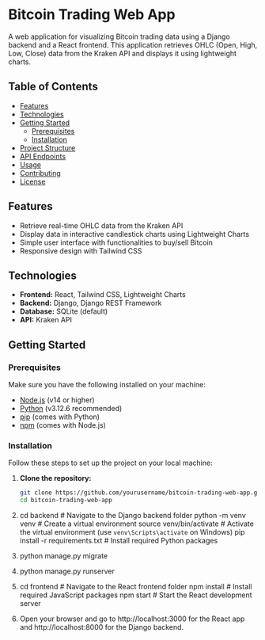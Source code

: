 # Bitcoin Trading Web App

A web application for visualizing Bitcoin trading data using a Django backend and a React frontend. This application retrieves OHLC (Open, High, Low, Close) data from the Kraken API and displays it using lightweight charts.

## Table of Contents

- [Features](#features)
- [Technologies](#technologies)
- [Getting Started](#getting-started)
  - [Prerequisites](#prerequisites)
  - [Installation](#installation)
- [Project Structure](#project-structure)
- [API Endpoints](#api-endpoints)
- [Usage](#usage)
- [Contributing](#contributing)
- [License](#license)

## Features

- Retrieve real-time OHLC data from the Kraken API
- Display data in interactive candlestick charts using Lightweight Charts
- Simple user interface with functionalities to buy/sell Bitcoin
- Responsive design with Tailwind CSS

## Technologies

- **Frontend:** React, Tailwind CSS, Lightweight Charts
- **Backend:** Django, Django REST Framework
- **Database:** SQLite (default)
- **API:** Kraken API

## Getting Started

### Prerequisites

Make sure you have the following installed on your machine:

- [Node.js](https://nodejs.org/) (v14 or higher)
- [Python](https://www.python.org/downloads/) (v3.12.6 recommended)
- [pip](https://pip.pypa.io/en/stable/) (comes with Python)
- [npm](https://www.npmjs.com/) (comes with Node.js)

### Installation

Follow these steps to set up the project on your local machine:

1. **Clone the repository:**

   ```bash
   git clone https://github.com/yourusername/bitcoin-trading-web-app.git
   cd bitcoin-trading-web-app

2. cd backend  # Navigate to the Django backend folder
python -m venv venv  # Create a virtual environment
source venv/bin/activate  # Activate the virtual environment (use `venv\Scripts\activate` on Windows)
pip install -r requirements.txt  # Install required Python packages
3. python manage.py migrate
4. python manage.py runserver
5. cd frontend  # Navigate to the React frontend folder
npm install  # Install required JavaScript packages
npm start  # Start the React development server
6. Open your browser and go to http://localhost:3000 for the React app and http://localhost:8000 for the Django backend.
